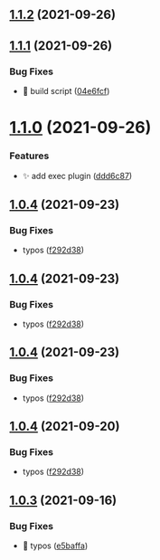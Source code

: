 ## [1.1.2](https://github.com/wow-actions/semantic-release-config/compare/v1.1.1...v1.1.2) (2021-09-26)

## [1.1.1](https://github.com/wow-actions/semantic-release-config/compare/v1.1.0...v1.1.1) (2021-09-26)


### Bug Fixes

* 🐛 build script ([04e6fcf](https://github.com/wow-actions/semantic-release-config/commit/04e6fcf40e072e7617d893a1b30a6ccd04620bd1))

# [1.1.0](https://github.com/wow-actions/semantic-release-config/compare/v1.0.4...v1.1.0) (2021-09-26)


### Features

* ✨ add exec plugin ([ddd6c87](https://github.com/wow-actions/semantic-release-config/commit/ddd6c87d08e21c0fd0ed17a33a72d37873b638ea))

## [1.0.4](https://github.com/wow-actions/semantic-release-config/compare/v1.0.3...v1.0.4) (2021-09-23)


### Bug Fixes

* typos ([f292d38](https://github.com/wow-actions/semantic-release-config/commit/f292d38a1093113d16c6404a4ad77dda9c3c56c5))

## [1.0.4](https://github.com/wow-actions/semantic-release-config/compare/v1.0.3...v1.0.4) (2021-09-23)


### Bug Fixes

* typos ([f292d38](https://github.com/wow-actions/semantic-release-config/commit/f292d38a1093113d16c6404a4ad77dda9c3c56c5))

## [1.0.4](https://github.com/wow-actions/semantic-release-config/compare/v1.0.3...v1.0.4) (2021-09-23)


### Bug Fixes

* typos ([f292d38](https://github.com/wow-actions/semantic-release-config/commit/f292d38a1093113d16c6404a4ad77dda9c3c56c5))

## [1.0.4](https://github.com/wow-actions/semantic-release-config/compare/v1.0.3...v1.0.4) (2021-09-20)


### Bug Fixes

* typos ([f292d38](https://github.com/wow-actions/semantic-release-config/commit/f292d38a1093113d16c6404a4ad77dda9c3c56c5))

## [1.0.3](https://github.com/wow-actions/semantic-release-config/compare/v1.0.2...v1.0.3) (2021-09-16)


### Bug Fixes

* 🐛 typos ([e5baffa](https://github.com/wow-actions/semantic-release-config/commit/e5baffa7282094340db794f361a8ed296964e116))
